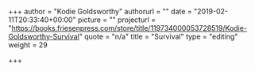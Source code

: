 +++
author = "Kodie Goldsworthy"
authorurl = ""
date = "2019-02-11T20:33:40+00:00"
picture = ""
projecturl = "https://books.friesenpress.com/store/title/119734000053728519/Kodie-Goldsworthy-Survival"
quote = "n/a"
title = "Survival"
type = "editing"
weight = 29

+++
